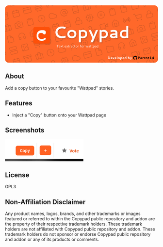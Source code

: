 ![Representative banner of the application](/README.resources/copypad_banner.png)

## About
Add a copy button to your favourite "Wattpad" stories.

## Features

- Inject a "Copy" button onto your Wattpad page

## Screenshots

![Copy button](/README.resources/copy_button.png)

## License

GPL3

## Non-Affiliation Disclaimer

Any product names, logos, brands, and other trademarks or images featured or referred to within the Copypad public repository and addon are the property of their respective trademark holders. These trademark holders are not affiliated with Copypad public repository and addon. These trademark holders do not sponsor or endorse Copypad public repository and addon or any of its products or comments.
